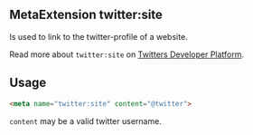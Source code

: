 ## MetaExtension twitter:site

Is used to link to the twitter-profile of a website.

Read more about `twitter:site` on [Twitters Developer Platform](https://developer.twitter.com/en/docs/twitter-for-websites/cards/guides/getting-started).

## Usage

````html
<meta name="twitter:site" content="@twitter">
````

`content` may be a valid twitter username.
